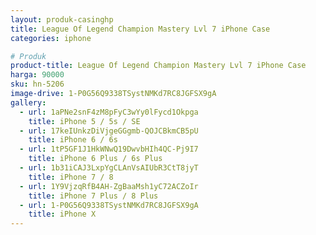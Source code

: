 ```yaml
---
layout: produk-casinghp
title: League Of Legend Champion Mastery Lvl 7 iPhone Case
categories: iphone

# Produk
product-title: League Of Legend Champion Mastery Lvl 7 iPhone Case
harga: 90000
sku: hn-5206
image-drive: 1-P0G56Q9338TSystNMKd7RC8JGFSX9gA
gallery:
  - url: 1aPNe2snF4zM8pFyC3wYy0lFycd1Okpga
    title: iPhone 5 / 5s / SE
  - url: 17keIUnkzDiVjgeGGgmb-QOJCBkmCB5pU
    title: iPhone 6 / 6s
  - url: 1tP5GF1J1HkWNwQ19DwvbHIh4QC-Pj9I7
    title: iPhone 6 Plus / 6s Plus
  - url: 1b31iCAJ3LxpYgCLAnVsAIUbR3CtT8jyT
    title: iPhone 7 / 8
  - url: 1Y9VjzqRfB4AH-ZgBaaMsh1yC72ACZoIr
    title: iPhone 7 Plus / 8 Plus
  - url: 1-P0G56Q9338TSystNMKd7RC8JGFSX9gA
    title: iPhone X
---
```

